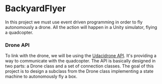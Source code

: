 # BackyardFlyer
In this project we must use event driven programming in order to fly autonomously a drone. All the action will happen in a Unity simulator, flying a quadcopter.

### Drone API
To link with the drone, we will be using the [Udacidrone API](https://udacity.github.io/udacidrone/). It's providing a way to communicate with the quadcopter. The API is basically designed in two parts: a Drone class and a set of connection classes. The goal of this project is to design a subclass from the Drone class implementing a state machine to autonomously fly a box.


